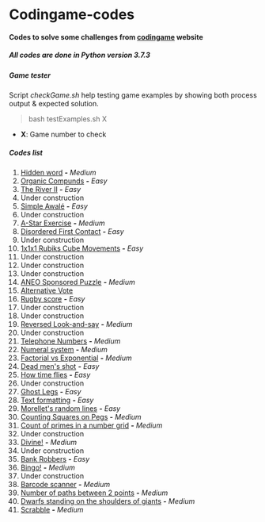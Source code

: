 Codingame-codes
===============

#### Codes to solve some challenges from [codingame](https://www.codingame.com) website
##### All codes are done in Python version 3.7.3

##### Game tester

Script _checkGame.sh_ help testing game examples by showing both process
output & expected solution.

> bash testExamples.sh X

- **X**: Game number to check

##### Codes list

001. [Hidden word](https://github.com/rk4rdo/codingame-codes/tree/master/G001-HiddenWord) **_-_** _Medium_
002. [Organic Compunds](https://github.com/rk4rdo/codingame-codes/tree/master/G002-OrganicCompounds) **_-_** _Easy_
003. [The River II](https://github.com/rk4rdo/codingame-codes/tree/master/G003-TheRiverII) **_-_** _Easy_
004. Under construction
005. [Simple Awalé](https://github.com/rk4rdo/codingame-codes/tree/master/G005-SimpleAwale) **_-_** _Easy_
006. Under construction
007. [A-Star Exercise](https://github.com/rk4rdo/codingame-codes/tree/master/G007-AStarExercise) **_-_** _Medium_
008. [Disordered First Contact](https://github.com/rk4rdo/codingame-codes/tree/master/G008-DisorderedFirstContact) **_-_** _Easy_
009. Under construction
010. [1x1x1 Rubiks Cube Movements](https://github.com/rk4rdo/codingame-codes/tree/master/G010-1v1v1RubiksCubeMovements) **_-_** _Easy_
011. Under construction
012. Under construction
013. Under construction
014. [ANEO Sponsored Puzzle](https://github.com/rk4rdo/codingame-codes/tree/master/G014-ANEOSponsoredPuzzle) **_-_** _Medium_
015. [Alternative Vote](https://github.com/rk4rdo/codingame-codes/tree/master/G015-AlternativeVote)
016. [Rugby score](https://github.com/rk4rdo/codingame-codes/tree/master/G016-RugbyScore) **_-_** _Easy_
017. Under construction
018. Under construction
019. [Reversed Look-and-say](https://github.com/rk4rdo/codingame-codes/tree/master/G019-ReversedLookAndSay) **_-_** _Medium_
020. Under construction
021. [Telephone Numbers](https://github.com/rk4rdo/codingame-codes/tree/master/G021-TelephoneNumbers) **_-_** _Medium_
022. [Numeral system](https://github.com/rk4rdo/codingame-codes/tree/master/G022-NumeralSystem) **_-_** _Medium_
023. [Factorial vs Exponential](https://github.com/rk4rdo/codingame-codes/tree/master/G023-FactorialVsExponential) **_-_** _Medium_
024. [Dead men's shot](https://github.com/rk4rdo/codingame-codes/tree/master/G024-DeadMenShot) **_-_** _Easy_
025. [How time flies](https://github.com/rk4rdo/codingame-codes/tree/master/G025-HowTimeFlies) **_-_** _Easy_
026. Under construction
027. [Ghost Legs](https://github.com/rk4rdo/codingame-codes/tree/master/G027-GhostLegs) **_-_** _Easy_
028. [Text formatting](https://github.com/rk4rdo/codingame-codes/tree/master/G028-TextFormatting) **_-_** _Easy_
029. [Morellet's random lines](https://github.com/rk4rdo/codingame-codes/tree/master/G029-MorelletRandomLines) **_-_** _Easy_
030. [Counting Squares on Pegs](https://github.com/rk4rdo/codingame-codes/tree/master/G030-CountingSquaresOnPegs) **_-_** _Medium_
031. [Count of primes in a number grid](https://github.com/rk4rdo/codingame-codes/tree/master/G031-CountPrimesInNumberGrid) **_-_** _Medium_
032. Under construction
033. [Divine!](https://github.com/rk4rdo/codingame-codes/tree/master/G033-Divine) **_-_** _Medium_
034. Under construction
035. [Bank Robbers](https://github.com/rk4rdo/codingame-codes/tree/master/G035-BankRobbers) **_-_** _Easy_
036. [Bingo!](https://github.com/rk4rdo/codingame-codes/tree/master/G036-Bingo) **_-_** _Medium_
037. Under construction
038. [Barcode scanner](https://github.com/rk4rdo/codingame-codes/tree/master/G038-BarcodeScanner) **_-_** _Medium_
039. [Number of paths between 2 points](https://github.com/rk4rdo/codingame-codes/tree/master/G039-NumberPathsBetween2Points) **_-_** _Medium_
040. [Dwarfs standing on the shoulders of giants](https://github.com/rk4rdo/codingame-codes/tree/master/G040-DwarfsStandingShouldersGiants) **_-_** _Medium_
041. [Scrabble](https://github.com/rk4rdo/codingame-codes/tree/master/G041-Scrabble) **_-_** _Medium_
